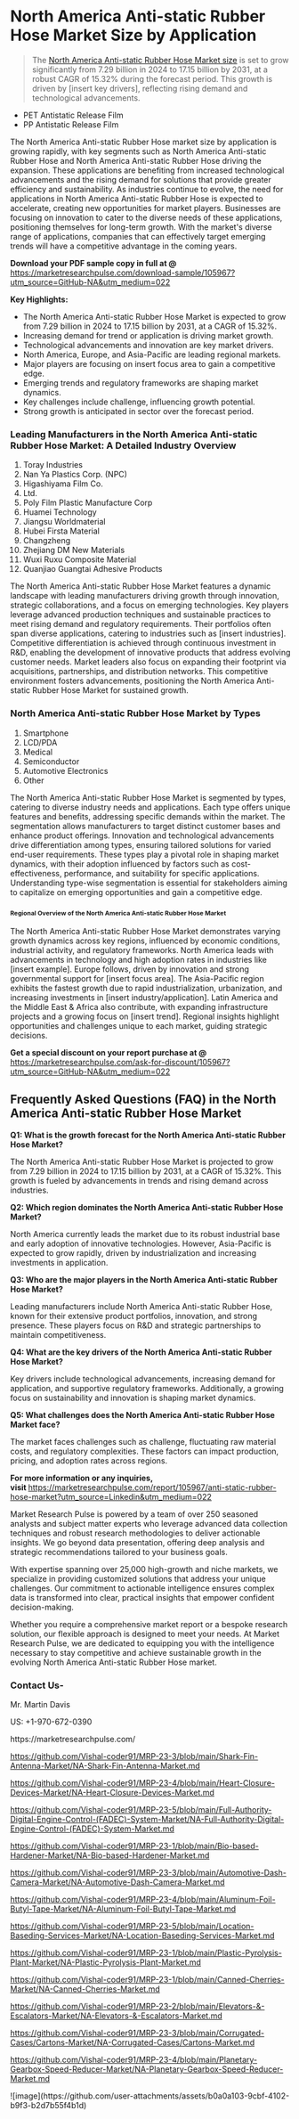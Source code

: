 <h1>North America Anti-static Rubber Hose Market&nbsp;Size by Application</h1><blockquote><p>The <a href="https://marketresearchpulse.com/download-sample/105967?utm_source=GitHub-NA&amp;utm_medium=022">North America Anti-static Rubber Hose Market size</a> is set to grow significantly from 7.29 billion in 2024 to 17.15 billion by 2031, at a robust CAGR of 15.32% during the forecast period. This growth is driven by [insert key drivers], reflecting rising demand and technological advancements.</p></blockquote><ul><li>PET Antistatic Release Film<li> PP Antistatic Release Film</li></ul><p>The North America Anti-static Rubber Hose market size by application is growing rapidly, with key segments such as North America Anti-static Rubber Hose and North America Anti-static Rubber Hose driving the expansion. These applications are benefiting from increased technological advancements and the rising demand for solutions that provide greater efficiency and sustainability. As industries continue to evolve, the need for applications in North America Anti-static Rubber Hose is expected to accelerate, creating new opportunities for market players. Businesses are focusing on innovation to cater to the diverse needs of these applications, positioning themselves for long-term growth. With the market's diverse range of applications, companies that can effectively target emerging trends will have a competitive advantage in the coming years.</p><p><strong>Download your PDF sample copy in full at @ </strong><a href="https://marketresearchpulse.com/download-sample/105967?utm_source=GitHub-NA&amp;utm_medium=022">https://marketresearchpulse.com/download-sample/105967?utm_source=GitHub-NA&amp;utm_medium=022</a></p><p><strong>Key Highlights: </strong></p><ul><li>The North America Anti-static Rubber Hose Market is expected to grow from 7.29 billion in 2024 to 17.15 billion by 2031, at a CAGR of 15.32%.</li><li>Increasing demand for trend or application is driving market growth.</li><li>Technological advancements and innovation are key market drivers.</li><li>North America, Europe, and Asia-Pacific are leading regional markets.</li><li>Major players are focusing on insert focus area to gain a competitive edge.</li><li>Emerging trends and regulatory frameworks are shaping market dynamics.</li><li>Key challenges include challenge, influencing growth potential.</li><li>Strong growth is anticipated in sector over the forecast period.</li></ul><h3>Leading Manufacturers in the North America Anti-static Rubber Hose Market: A Detailed Industry Overview</h3><ol><li>Toray Industries</li><li>Nan Ya Plastics Corp. (NPC)</li><li>Higashiyama Film Co.</li><li>Ltd.</li><li>Poly Film Plastic Manufacture Corp</li><li>Huamei Technology</li><li>Jiangsu Worldmaterial</li><li>Hubei Firsta Material</li><li>Changzheng</li><li>Zhejiang DM New Materials</li><li>Wuxi Ruxu Composite Material</li><li>Quanjiao Guangtai Adhesive Products</li></ol><div class="flex max-w-full flex-col flex-grow"><div class="min-h-8 text-message flex w-full flex-col items-end gap-2 whitespace-normal break-words [.text-message+&amp;]:mt-5" dir="auto" data-message-author-role="assistant" data-message-id="fd8432e4-4910-450d-b182-61b7bfb0a01f" data-message-model-slug="gpt-4o"><div class="flex w-full flex-col gap-1 empty:hidden first:pt-[3px]"><div class="markdown prose w-full break-words dark:prose-invert light"><p>The North America Anti-static Rubber Hose Market features a dynamic landscape with leading manufacturers driving growth through innovation, strategic collaborations, and a focus on emerging technologies. Key players leverage advanced production techniques and sustainable practices to meet rising demand and regulatory requirements. Their portfolios often span diverse applications, catering to industries such as [insert industries]. Competitive differentiation is achieved through continuous investment in R&amp;D, enabling the development of innovative products that address evolving customer needs. Market leaders also focus on expanding their footprint via acquisitions, partnerships, and distribution networks. This competitive environment fosters advancements, positioning the North America Anti-static Rubber Hose Market for sustained growth.</p></div></div></div></div><h3>North America Anti-static Rubber Hose Market by Types</h3><ol><li>Smartphone<li> LCD/PDA<li> Medical<li> Semiconductor<li> Automotive Electronics<li> Other</li></ol><div class="flex max-w-full flex-col flex-grow"><div class="min-h-8 text-message flex w-full flex-col items-end gap-2 whitespace-normal break-words [.text-message+&amp;]:mt-5" dir="auto" data-message-author-role="assistant" data-message-id="084470be-0bb7-4664-bddf-5156b4f41249" data-message-model-slug="gpt-4o-mini"><div class="flex w-full flex-col gap-1 empty:hidden first:pt-[3px]"><div class="markdown prose w-full break-words dark:prose-invert light"><p>The North America Anti-static Rubber Hose Market is segmented by types, catering to diverse industry needs and applications. Each type offers unique features and benefits, addressing specific demands within the market. The segmentation allows manufacturers to target distinct customer bases and enhance product offerings. Innovation and technological advancements drive differentiation among types, ensuring tailored solutions for varied end-user requirements. These types play a pivotal role in shaping market dynamics, with their adoption influenced by factors such as cost-effectiveness, performance, and suitability for specific applications. Understanding type-wise segmentation is essential for stakeholders aiming to capitalize on emerging opportunities and gain a competitive edge.</p></div></div></div></div><h3><span style="font-size: 11px;">Regional Overview of the North America Anti-static Rubber Hose Market</span></h3><div class="flex max-w-full flex-col flex-grow"><div class="min-h-8 text-message flex w-full flex-col items-end gap-2 whitespace-normal break-words [.text-message+&amp;]:mt-5" dir="auto" data-message-author-role="assistant" data-message-id="e9038762-ce64-4e30-91c9-9bd413514231" data-message-model-slug="gpt-4o-mini"><div class="flex w-full flex-col gap-1 empty:hidden first:pt-[3px]"><div class="markdown prose w-full break-words dark:prose-invert light"><p>The North America Anti-static Rubber Hose Market demonstrates varying growth dynamics across key regions, influenced by economic conditions, industrial activity, and regulatory frameworks. North America leads with advancements in technology and high adoption rates in industries like [insert example]. Europe follows, driven by innovation and strong governmental support for [insert focus area]. The Asia-Pacific region exhibits the fastest growth due to rapid industrialization, urbanization, and increasing investments in [insert industry/application]. Latin America and the Middle East &amp; Africa also contribute, with expanding infrastructure projects and a growing focus on [insert trend]. Regional insights highlight opportunities and challenges unique to each market, guiding strategic decisions.</p></div></div></div></div><p><strong>Get a special discount on your report purchase at @ </strong><a href="https://marketresearchpulse.com/ask-for-discount/105967?utm_source=GitHub-NA&amp;utm_medium=022">https://marketresearchpulse.com/ask-for-discount/105967?utm_source=GitHub-NA&amp;utm_medium=022</a></p><h2>Frequently Asked Questions (FAQ) in the North America Anti-static Rubber Hose Market</h2><p><strong>Q1: What is the growth forecast for the North America Anti-static Rubber Hose Market?</strong></p><p>The North America Anti-static Rubber Hose Market is projected to grow from 7.29 billion in 2024 to 17.15 billion by 2031, at a CAGR of 15.32%. This growth is fueled by advancements in trends and rising demand across industries.</p><p><strong>Q2: Which region dominates the North America Anti-static Rubber Hose Market?</strong></p><p>North America currently leads the market due to its robust industrial base and early adoption of innovative technologies. However, Asia-Pacific is expected to grow rapidly, driven by industrialization and increasing investments in application.</p><p><strong>Q3: Who are the major players in the North America Anti-static Rubber Hose Market?</strong></p><p>Leading manufacturers include North America Anti-static Rubber Hose, known for their extensive product portfolios, innovation, and strong presence. These players focus on R&amp;D and strategic partnerships to maintain competitiveness.</p><p><strong>Q4: What are the key drivers of the North America Anti-static Rubber Hose Market?</strong></p><p>Key drivers include technological advancements, increasing demand for application, and supportive regulatory frameworks. Additionally, a growing focus on sustainability and innovation is shaping market dynamics.</p><p><strong>Q5: What challenges does the North America Anti-static Rubber Hose Market face?</strong></p><p>The market faces challenges such as challenge, fluctuating raw material costs, and regulatory complexities. These factors can impact production, pricing, and adoption rates across regions.</p><p><strong>For more information or any inquiries, visit&nbsp;</strong><a href="https://marketresearchpulse.com/report/105967/anti-static-rubber-hose-market?utm_source=Linkedin&utm_medium=022">https://marketresearchpulse.com/report/105967/anti-static-rubber-hose-market?utm_source=Linkedin&utm_medium=022</a></p><p>Market Research Pulse is powered by a team of over 250 seasoned analysts and subject matter experts who leverage advanced data collection techniques and robust research methodologies to deliver actionable insights. We go beyond data presentation, offering deep analysis and strategic recommendations tailored to your business goals.</p><p>With expertise spanning over 25,000 high-growth and niche markets, we specialize in providing customized solutions that address your unique challenges. Our commitment to actionable intelligence ensures complex data is transformed into clear, practical insights that empower confident decision-making.</p><p>Whether you require a comprehensive market report or a bespoke research solution, our flexible approach is designed to meet your needs. At Market Research Pulse, we are dedicated to equipping you with the intelligence necessary to stay competitive and achieve sustainable growth in the evolving North America Anti-static Rubber Hose market.</p><h3><strong>Contact Us-</strong></h3><p>Mr. Martin Davis</p><p>US: +1-970-672-0390</p><p>https://marketresearchpulse.com/</p><p><a href="https://github.com/Vishal-coder91/MRP-23-3/blob/main/Shark-Fin-Antenna-Market/NA-Shark-Fin-Antenna-Market.md">https://github.com/Vishal-coder91/MRP-23-3/blob/main/Shark-Fin-Antenna-Market/NA-Shark-Fin-Antenna-Market.md</a></p><p><a href="https://github.com/Vishal-coder91/MRP-23-4/blob/main/Heart-Closure-Devices-Market/NA-Heart-Closure-Devices-Market.md">https://github.com/Vishal-coder91/MRP-23-4/blob/main/Heart-Closure-Devices-Market/NA-Heart-Closure-Devices-Market.md</a></p><p><a href="https://github.com/Vishal-coder91/MRP-23-5/blob/main/Full-Authority-Digital-Engine-Control-(FADEC)-System-Market/NA-Full-Authority-Digital-Engine-Control-(FADEC)-System-Market.md">https://github.com/Vishal-coder91/MRP-23-5/blob/main/Full-Authority-Digital-Engine-Control-(FADEC)-System-Market/NA-Full-Authority-Digital-Engine-Control-(FADEC)-System-Market.md</a></p><p><a href="https://github.com/Vishal-coder91/MRP-23-1/blob/main/Bio-based-Hardener-Market/NA-Bio-based-Hardener-Market.md">https://github.com/Vishal-coder91/MRP-23-1/blob/main/Bio-based-Hardener-Market/NA-Bio-based-Hardener-Market.md</a></p><p><a href="https://github.com/Vishal-coder91/MRP-23-3/blob/main/Automotive-Dash-Camera-Market/NA-Automotive-Dash-Camera-Market.md">https://github.com/Vishal-coder91/MRP-23-3/blob/main/Automotive-Dash-Camera-Market/NA-Automotive-Dash-Camera-Market.md</a></p><p><a href="https://github.com/Vishal-coder91/MRP-23-4/blob/main/Aluminum-Foil-Butyl-Tape-Market/NA-Aluminum-Foil-Butyl-Tape-Market.md">https://github.com/Vishal-coder91/MRP-23-4/blob/main/Aluminum-Foil-Butyl-Tape-Market/NA-Aluminum-Foil-Butyl-Tape-Market.md</a></p><p><a href="https://github.com/Vishal-coder91/MRP-23-5/blob/main/Location-Baseding-Services-Market/NA-Location-Baseding-Services-Market.md">https://github.com/Vishal-coder91/MRP-23-5/blob/main/Location-Baseding-Services-Market/NA-Location-Baseding-Services-Market.md</a></p><p><a href="https://github.com/Vishal-coder91/MRP-23-1/blob/main/Plastic-Pyrolysis-Plant-Market/NA-Plastic-Pyrolysis-Plant-Market.md">https://github.com/Vishal-coder91/MRP-23-1/blob/main/Plastic-Pyrolysis-Plant-Market/NA-Plastic-Pyrolysis-Plant-Market.md</a></p><p><a href="https://github.com/Vishal-coder91/MRP-23-1/blob/main/Canned-Cherries-Market/NA-Canned-Cherries-Market.md">https://github.com/Vishal-coder91/MRP-23-1/blob/main/Canned-Cherries-Market/NA-Canned-Cherries-Market.md</a></p><p><a href="https://github.com/Vishal-coder91/MRP-23-2/blob/main/Elevators-&-Escalators-Market/NA-Elevators-&-Escalators-Market.md">https://github.com/Vishal-coder91/MRP-23-2/blob/main/Elevators-&-Escalators-Market/NA-Elevators-&-Escalators-Market.md</a></p><p><a href="https://github.com/Vishal-coder91/MRP-23-3/blob/main/Corrugated-Cases/Cartons-Market/NA-Corrugated-Cases/Cartons-Market.md">https://github.com/Vishal-coder91/MRP-23-3/blob/main/Corrugated-Cases/Cartons-Market/NA-Corrugated-Cases/Cartons-Market.md</a></p><p><a href="https://github.com/Vishal-coder91/MRP-23-4/blob/main/Planetary-Gearbox-Speed-Reducer-Market/NA-Planetary-Gearbox-Speed-Reducer-Market.md">https://github.com/Vishal-coder91/MRP-23-4/blob/main/Planetary-Gearbox-Speed-Reducer-Market/NA-Planetary-Gearbox-Speed-Reducer-Market.md</a></p>
![image](https://github.com/user-attachments/assets/b0a0a103-9cbf-4102-b9f3-b2d7b55f4b1d)
